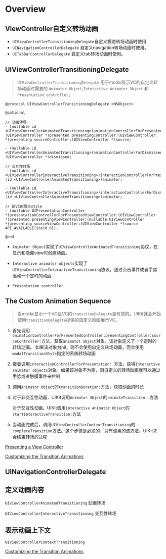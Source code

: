 # Overview

## ViewController自定义转场动画
 
 - `UIViewControllerTransitioningDelegate`自定义模态转场动画时使用
 - `UINavigationControllerDelegate` 自定义navigation转场动画时使用。
 - `UITabBarControllerDelegate`  自定义tab转场动画时使用。


## UIViewControllerTransitioningDelegate

> `UIViewControllerTransitioningDelegate` 用于modal显示VC的自定义转场动画时需要的 `Animator Object`,`Interactive Animator Object` 和 `Presentation controller`。 



```objc
@protocol UIViewControllerTransitioningDelegate <NSObject>

@optional

// 动画转场
- (nullable id <UIViewControllerAnimatedTransitioning>)animationControllerForPresentedController:(UIViewController *)presented presentingController:(UIViewController *)presenting sourceController:(UIViewController *)source;

- (nullable id <UIViewControllerAnimatedTransitioning>)animationControllerForDismissedController:(UIViewController *)dismissed;

// 交互性转场
- (nullable id <UIViewControllerInteractiveTransitioning>)interactionControllerForPresentation:(id <UIViewControllerAnimatedTransitioning>)animator;

- (nullable id <UIViewControllerInteractiveTransitioning>)interactionControllerForDismissal:(id <UIViewControllerAnimatedTransitioning>)animator;

// 新VC的展示style
- (nullable UIPresentationController *)presentationControllerForPresentedViewController:(UIViewController *)presented presentingViewController:(nullable UIViewController *)presenting sourceViewController:(UIViewController *)source API_AVAILABLE(ios(8.0));

@end
```

- `Animator Object`实现了`UIViewControllerAnimatedTransitioning`协议，在显示和隐藏view时创建动画。

- `Interactive animator objects`实现了`UIViewControllerInteractiveTransitioning`协议，通过点击事件或者手势驱动一个定时的动画

- `Presentation controller`


## The Custom Animation Sequence

> 当modal显示一个VC且VC的`transitionDelegate`是有效的。UIKit就会开始使用`transitionDelegate`提供的自定义动画展示VC。


1. 首先调用` animationControllerForPresentedController:presentingController:sourceController:`方法，获取`animatot object`对象，该对象定义了一个定时的转场动画。 如果该对象为nil，则不会使用自定义转场动画，而会使用`modalTransitionStyle`指定的系统转场动画

2. 接着调用`interactionControllerForPresentation: `方法，获得`Interactive animator objects`对象。如果该对象不为空，则自定义的转场动画就可以通过手势或者触摸事件来控制

3. 调用`Animator Object`的`transitionDuration:`方法，获取动画的时长

4. 对于非交互性动画，UIKit调用`Animator Object`的`animateTransition: `方法
 
   对于交互性动画，UIKit调用`Interactive Animator Object`的`startInteractiveTransition:`方法

5. 当动画完成后，调用`UIViewControllerContextTransitioning`的`completeTransition`方法。这个步骤是必须的，只有调用的该方法，UIKit才会结束转场的过程


[Presenting a View Controller][1]

[Customizing the Transition Animations][2]



## UINavigationControllerDelegate





## 定义动画内容

 `UIViewControllerAnimatedTransitioning`             动画转场
 
 `UIViewControllerInteractiveTransitioning`          交互性转场


## 表示动画上下文

 `UIViewControllerContextTransitioning`             





[Customizing the Transition Animations][2]



 [1]: https://developer.apple.com/library/archive/featuredarticles/ViewControllerPGforiPhoneOS/PresentingaViewController.html#//apple_ref/doc/uid/TP40007457-CH14-SW1

 [2]: https://developer.apple.com/library/archive/featuredarticles/ViewControllerPGforiPhoneOS/CustomizingtheTransitionAnimations.html#//apple_ref/doc/uid/TP40007457-CH16-SW1